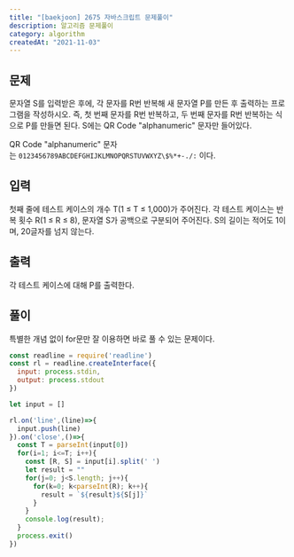 ```yaml
---
title: "[baekjoon] 2675 자바스크립트 문제풀이"
description: 알고리즘 문제풀이
category: algorithm
createdAt: "2021-11-03"
---
```


## 문제

문자열 S를 입력받은 후에, 각 문자를 R번 반복해 새 문자열 P를 만든 후 출력하는 프로그램을 작성하시오. 즉, 첫 번째 문자를 R번 반복하고, 두 번째 문자를 R번 반복하는 식으로 P를 만들면 된다. S에는 QR Code "alphanumeric" 문자만 들어있다.

QR Code "alphanumeric" 문자는 `0123456789ABCDEFGHIJKLMNOPQRSTUVWXYZ\$%*+-./:` 이다.

## 입력

첫째 줄에 테스트 케이스의 개수 T(1 ≤ T ≤ 1,000)가 주어진다. 각 테스트 케이스는 반복 횟수 R(1 ≤ R ≤ 8), 문자열 S가 공백으로 구분되어 주어진다. S의 길이는 적어도 1이며, 20글자를 넘지 않는다.

## 출력

각 테스트 케이스에 대해 P를 출력한다.

## 풀이

특별한 개념 없이 for문만 잘 이용하면 바로 풀 수 있는 문제이다.

```js
const readline = require('readline')
const rl = readline.createInterface({
  input: process.stdin,
  output: process.stdout
})

let input = []

rl.on('line',(line)=>{
  input.push(line)
}).on('close',()=>{
  const T = parseInt(input[0])
  for(i=1; i<=T; i++){
    const [R, S] = input[i].split(' ')
    let result = ""
    for(j=0; j<S.length; j++){
      for(k=0; k<parseInt(R); k++){
        result = `${result}${S[j]}`
      }
    }
    console.log(result);
  }
  process.exit()
})
```
